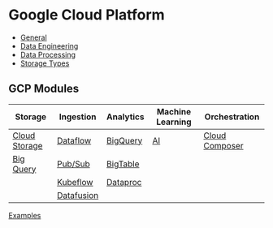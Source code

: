 # Google Cloud Platform

* [General](gcp/googlecloudplatform.md)
* [Data Engineering](gcp/dataengineering.md)
* [Data Processing](gcp/dataprocessing.md)
* [Storage Types](gcp/storagetypes.md)

## GCP Modules

|Storage|Ingestion|Analytics|Machine Learning|Orchestration|
|-|-|-|-|-|
|[Cloud Storage](gcp/cloudstorage.md)|[Dataflow](gcp/dataflow.md)|[BigQuery](gcp/bigquery.md)|[AI](gcp/ai.md)|[Cloud Composer](gcp/cloudcomposer.md)|
|[Big Query](gcp/BigQuery.md)|[Pub/Sub](gcp/pubsub.md)|[BigTable](gcp/bigtable.md)|||
||[Kubeflow](gcp/kubeflow.md)|[Dataproc](gcp/dataproc.md)|||
||[Datafusion](gcp/datafusion.md)||||

[Examples](gcp/examples/)
